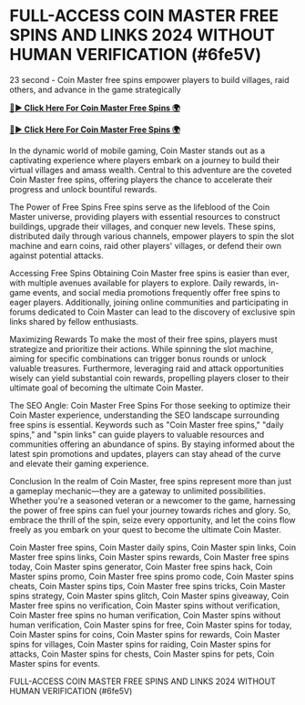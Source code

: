 # FULL-ACCESS COIN MASTER FREE SPINS AND LINKS 2024 WITHOUT HUMAN VERIFICATION (#6fe5V) 

23 second - Coin Master free spins empower players to build villages, raid others, and advance in the game strategically


[**🔴► Click Here For Coin Master Free Spins 🌍**](https://sur-prize.online/)

[**🔴► Click Here For Coin Master Free Spins 🌍**](https://sur-prize.online/)
 

In the dynamic world of mobile gaming, Coin Master stands out as a captivating experience where players embark on a journey to build their virtual villages and amass wealth. Central to this adventure are the coveted Coin Master free spins, offering players the chance to accelerate their progress and unlock bountiful rewards.

The Power of Free Spins
Free spins serve as the lifeblood of the Coin Master universe, providing players with essential resources to construct buildings, upgrade their villages, and conquer new levels. These spins, distributed daily through various channels, empower players to spin the slot machine and earn coins, raid other players' villages, or defend their own against potential attacks.

Accessing Free Spins
Obtaining Coin Master free spins is easier than ever, with multiple avenues available for players to explore. Daily rewards, in-game events, and social media promotions frequently offer free spins to eager players. Additionally, joining online communities and participating in forums dedicated to Coin Master can lead to the discovery of exclusive spin links shared by fellow enthusiasts.

Maximizing Rewards
To make the most of their free spins, players must strategize and prioritize their actions. While spinning the slot machine, aiming for specific combinations can trigger bonus rounds or unlock valuable treasures. Furthermore, leveraging raid and attack opportunities wisely can yield substantial coin rewards, propelling players closer to their ultimate goal of becoming the ultimate Coin Master.

The SEO Angle: Coin Master Free Spins
For those seeking to optimize their Coin Master experience, understanding the SEO landscape surrounding free spins is essential. Keywords such as "Coin Master free spins," "daily spins," and "spin links" can guide players to valuable resources and communities offering an abundance of spins. By staying informed about the latest spin promotions and updates, players can stay ahead of the curve and elevate their gaming experience.

Conclusion
In the realm of Coin Master, free spins represent more than just a gameplay mechanic—they are a gateway to unlimited possibilities. Whether you're a seasoned veteran or a newcomer to the game, harnessing the power of free spins can fuel your journey towards riches and glory. So, embrace the thrill of the spin, seize every opportunity, and let the coins flow freely as you embark on your quest to become the ultimate Coin Master.

Coin Master free spins, Coin Master daily spins, Coin Master spin links, Coin Master free spins links, Coin Master spins rewards, Coin Master free spins today, Coin Master spins generator, Coin Master free spins hack, Coin Master spins promo, Coin Master free spins promo code, Coin Master spins cheats, Coin Master spins tips, Coin Master free spins tricks, Coin Master spins strategy, Coin Master spins glitch, Coin Master spins giveaway, Coin Master free spins no verification, Coin Master spins without verification, Coin Master free spins no human verification, Coin Master spins without human verification, Coin Master spins for free, Coin Master spins for today, Coin Master spins for coins, Coin Master spins for rewards, Coin Master spins for villages, Coin Master spins for raiding, Coin Master spins for attacks, Coin Master spins for chests, Coin Master spins for pets, Coin Master spins for events.

FULL-ACCESS COIN MASTER FREE SPINS AND LINKS 2024 WITHOUT HUMAN VERIFICATION (#6fe5V) 

